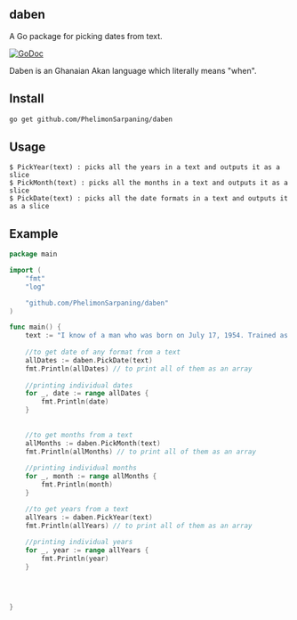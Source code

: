 ## daben
A Go package for picking dates from text.

[![GoDoc](https://godoc.org/github.com/PhelimonSarpaning/daben?status.svg)](https://godoc.org/github.com/PhelimonSarpaning/daben)

Daben is an Ghanaian Akan language which literally means "when".

## Install

```bash
go get github.com/PhelimonSarpaning/daben
```
## Usage
```
$ PickYear(text) : picks all the years in a text and outputs it as a slice
$ PickMonth(text) : picks all the months in a text and outputs it as a slice
$ PickDate(text) : picks all the date formats in a text and outputs it as a slice
```
## Example

```go
package main

import (
	"fmt"
	"log"

	"github.com/PhelimonSarpaning/daben"
)

func main() {
    text := "I know of a man who was born on July 17, 1954. Trained as a theologian but entered politics after the year 1959. In 2nd June, 2015 he rose to the position as chairmain of the peace council of the world, Ganel became Badain's first preacher, following the 2005 national elections 20 - May- 2019."
    
    //to get date of any format from a text
    allDates := daben.PickDate(text)
    fmt.Println(allDates) // to print all of them as an array
    
    //printing individual dates
    for _, date := range allDates {
        fmt.Println(date)
    }
    
    
    //to get months from a text
    allMonths := daben.PickMonth(text)
    fmt.Println(allMonths) // to print all of them as an array
    
    //printing individual months
    for _, month := range allMonths {
        fmt.Println(month)
    }

    //to get years from a text
    allYears := daben.PickYear(text)
    fmt.Println(allYears) // to print all of them as an array
    
    //printing individual years
    for _, year := range allYears {
        fmt.Println(year)
    }

    


}

```